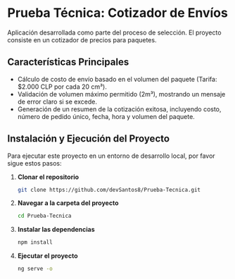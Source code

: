 # Prueba Técnica: Cotizador de Envíos

Aplicación desarrollada como parte del proceso de selección. El proyecto consiste en un cotizador de precios para paquetes.

## Características Principales

* Cálculo de costo de envío basado en el volumen del paquete (Tarifa: $2.000 CLP por cada 20 cm³).
* Validación de volumen máximo permitido (2m³), mostrando un mensaje de error claro si se excede.
* Generación de un resumen de la cotización exitosa, incluyendo costo, número de pedido único, fecha, hora y volumen del paquete.

## Instalación y Ejecución del Proyecto

Para ejecutar este proyecto en un entorno de desarrollo local, por favor sigue estos pasos:

1.  **Clonar el repositorio**
    ```bash
    git clone https://github.com/devSantos8/Prueba-Tecnica.git
    ```

2.  **Navegar a la carpeta del proyecto**
    ```bash
    cd Prueba-Tecnica
    ```

3.  **Instalar las dependencias**
    ```bash
    npm install
    ```

4.  **Ejecutar el proyecto**
    ```bash
    ng serve -o
    ```

